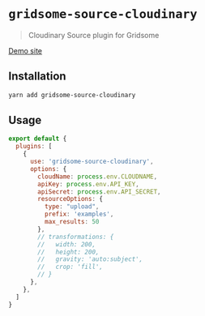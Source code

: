 # `gridsome-source-cloudinary`

> Cloudinary Source plugin for Gridsome

[Demo site](https://gridsome-cloudinary.netlify.app/)

## Installation

```bash
yarn add gridsome-source-cloudinary
```

## Usage

```js
export default {
  plugins: [
    {
      use: 'gridsome-source-cloudinary',
      options: {
        cloudName: process.env.CLOUDNAME,
        apiKey: process.env.API_KEY,
        apiSecret: process.env.API_SECRET,
        resourceOptions: {
          type: "upload",
          prefix: 'examples',
          max_results: 50
        },
        // transformations: {
        //   width: 200,
        //   height: 200,
        //   gravity: 'auto:subject',
        //   crop: 'fill',
        // }
      },
    },
  ]
}
```
